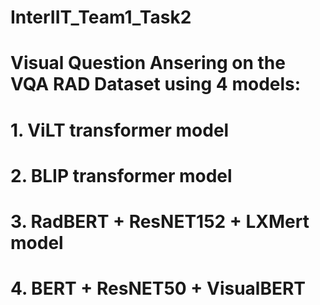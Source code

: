 # InterIIT_Team1_Task2
# Visual Question Ansering on the VQA RAD Dataset using 4 models:
# 1. ViLT transformer model
# 2. BLIP transformer model
# 3. RadBERT + ResNET152 + LXMert model
# 4. BERT + ResNET50 + VisualBERT
